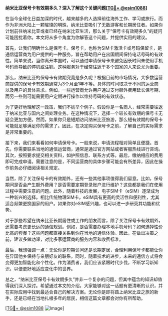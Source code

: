 **纳米比亚保号卡有效期多久？深入了解这个关键问题[[TG💪+ @esim1088](https://t.me/s/esim1088)]**

在当今全球化日益加深的时代，越来越多的人选择前往海外工作、学习或旅行。而作为非洲大陆上一颗璀璨的明珠，纳米比亚吸引了无数游客和长期居住者。如果你计划前往纳米比亚或者已经在纳米比亚生活，那么关于“保号卡有效期多久”的疑问可能困扰着你。本文将从多个角度为你解答这个问题，并提供实用的建议。

首先，让我们明确什么是保号卡。保号卡，也称为SIM卡激活卡或号码保留卡，是通信运营商为用户提供的一种服务，旨在帮助用户在出国期间保持电话号码的有效性。简单来说，当你离开本国时，可以通过申请保号卡来避免因长时间未使用手机号码而导致的停机或注销。这种服务对于经常往返于多个国家的人来说尤为重要。

那么，纳米比亚的保号卡有效期究竟是多久呢？根据目前的市场情况，大多数运营商提供的保号卡有效期通常为3个月至1年不等。具体的时间取决于不同的运营商以及用户的具体需求。例如，一些运营商允许用户通过支付额外费用延长保号期，而另一些则可能需要用户定期进行操作以维持号码的有效状态。

为了更好地理解这一政策，我们不妨举个例子。假设你是一名商人，经常需要往返于纳米比亚与国内之间处理业务。在这种情况下，选择一个较长有效期的保号卡无疑会更加方便。然而，如果你只是短期访问纳米比亚旅游，那么短有效期的保号卡可能就足够满足你的需求了。因此，在决定购买保号卡之前，了解自己的实际需求是非常重要的。

接下来，我们来看看如何申请保号卡。一般来说，申请流程相对简单且便捷。首先，你需要联系当地的通信运营商，通常是通过官方网站或者客服热线进行咨询。其次，按照要求提交相关资料，如护照信息、联系方式等。最后，缴纳相应的费用即可完成申请。需要注意的是，不同运营商的具体步骤可能会有所差异，因此在操作前务必仔细阅读相关规定。

当然，除了关注保号卡的有效期外，还有一些其他事项值得我们留意。比如，保号期间是否会产生额外费用？是否需要定期登录账户进行维护？这些都是我们在使用过程中需要注意的问题。此外，随着科技的发展，电子SIM卡（eSIM）逐渐成为一种新兴的选择。相比传统物理SIM卡，eSIM具有更高的灵活性和便利性，尤其适合频繁更换国家的用户。如果你对eSIM感兴趣，也可以进一步研究其功能和优势。

对于那些希望在纳米比亚长期居住或工作的朋友而言，除了关注保号卡有效期外，还需要考虑更长远的通信规划。例如，是否需要办理本地手机号码？如何选择性价比高的套餐？这些问题都直接关系到你在当地的通信体验。因此，在做出决策之前，建议多做功课，对比多家运营商的服务内容和收费标准。

最后，我想强调一点：无论你是短期访问还是长期定居，合理利用保号卡都能让你在异国他乡保持与亲朋好友的联系。同时，随着技术的进步，未来的通信方式将会变得更加智能化和个性化。作为消费者，我们应该紧跟时代步伐，不断学习新知识，以便更好地适应变化中的世界。

总之，“纳米比亚保号卡有效期多久”并非一个复杂的问题，但其中蕴含的知识却值得我们深入探讨。希望通过本文的介绍，大家能够对这一话题有更清晰的认识，并在实际应用中找到最适合自己的解决方案。无论你是即将踏上纳米比亚之旅的新手，还是已经在当地扎根多年的居民，相信这篇文章都会对你有所帮助。

[[TG💪+ @esim1088](https://t.me/s/esim1088) ![Image](https://i.postimg.cc/4NQfJmqS/Snipaste-2025-05-13-00-14-12.png)]